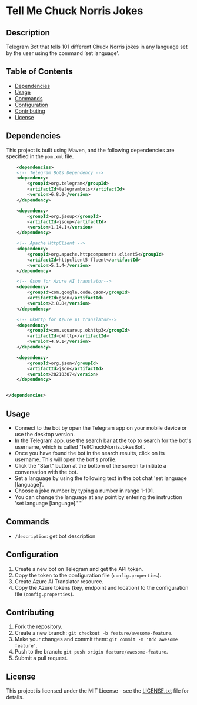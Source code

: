 # Tell Me Chuck Norris Jokes
## Description

Telegram Bot that tells 101 different Chuck Norris jokes in any language set by the user using the command ‘set language’.


## Table of Contents

- [Dependencies](#dependencies)
- [Usage](#usage)
- [Commands](#commands)
- [Configuration](#configuration)
- [Contributing](#contributing)
- [License](#license)

## Dependencies

This project is built using Maven, and the following dependencies are specified in the `pom.xml` file.
```xml
    <dependencies>
    <!-- Telegram Bots Dependency -->
    <dependency>
        <groupId>org.telegram</groupId>
        <artifactId>telegrambots</artifactId>
        <version>6.8.0</version>
    </dependency>

    <dependency>
        <groupId>org.jsoup</groupId>
        <artifactId>jsoup</artifactId>
        <version>1.14.1</version> 
    </dependency>

    <!-- Apache HttpClient -->
    <dependency>
        <groupId>org.apache.httpcomponents.client5</groupId>
        <artifactId>httpclient5-fluent</artifactId>
        <version>5.1.4</version>
    </dependency>

    <!-- Gson for Azure AI translator-->
    <dependency>
        <groupId>com.google.code.gson</groupId>
        <artifactId>gson</artifactId>
        <version>2.8.8</version>
    </dependency>

    <!-- OkHttp for Azure AI translator-->
    <dependency>
        <groupId>com.squareup.okhttp3</groupId>
        <artifactId>okhttp</artifactId>
        <version>4.9.1</version>
    </dependency>

    <dependency>
        <groupId>org.json</groupId>
        <artifactId>json</artifactId>
        <version>20210307</version> 
    </dependency>


</dependencies>
```

## Usage

- Connect to the bot by open the Telegram app on your mobile device or use the desktop version.
- In the Telegram app, use the search bar at the top to search for the bot's username, which is called 'TellChuckNorrisJokesBot'.
- Once you have found the bot in the search results, click on its username.
  This will open the bot's profile.
- Click the "Start" button at the bottom of the screen to initiate a conversation with the bot.
- Set a language by using the following text in the bot chat 'set language [language]'. 
- Choose a joke number by typing a number in range 1-101.
- You can change the language at any point by entering the instruction 'set language [language].' "

## Commands

- `/description`: get bot description 

## Configuration

1. Create a new bot on Telegram and get the API token.
2. Copy the token to the configuration file (`config.properties`).
3. Create Azure AI Translator resource.
4. Copy the Azure tokens (key, endpoint and location) to the configuration file (`config.properties`).


## Contributing

1. Fork the repository.
2. Create a new branch: `git checkout -b feature/awesome-feature`.
3. Make your changes and commit them: `git commit -m 'Add awesome feature'`.
4. Push to the branch: `git push origin feature/awesome-feature`.
5. Submit a pull request.

## License
This project is licensed under the MIT License - see the [LICENSE.txt](LICENSE.txt) file for details.


